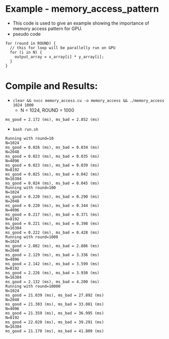 # Example - memory_access_pattern
* This code is used to give an example showing the importance of memory access pattern for GPU. 
* pseudo code
```
for (round in ROUND) {
  // this for loop will be parallelly run on GPU
  for (i in N) {
    output_array = x_array[i] * y_array[i];
  }
}

```

# Compile and Results: 
* `clear && nvcc memory_access.cu -o memory_access && ./memory_access 1024 1000`
  * N = 1024, ROUND = 1000
```
ms_good = 2.172 (ms), ms_bad = 2.852 (ms)
```

* `bash run.sh` 
```
Running with round=10
N=1024
ms_good = 0.026 (ms), ms_bad = 0.034 (ms)
N=2048
ms_good = 0.023 (ms), ms_bad = 0.035 (ms)
N=4096
ms_good = 0.023 (ms), ms_bad = 0.039 (ms)
N=8192
ms_good = 0.025 (ms), ms_bad = 0.042 (ms)
N=16384
ms_good = 0.024 (ms), ms_bad = 0.045 (ms)
Running with round=100
N=1024
ms_good = 0.220 (ms), ms_bad = 0.290 (ms)
N=2048
ms_good = 0.220 (ms), ms_bad = 0.344 (ms)
N=4096
ms_good = 0.217 (ms), ms_bad = 0.371 (ms)
N=8192
ms_good = 0.221 (ms), ms_bad = 0.398 (ms)
N=16384
ms_good = 0.222 (ms), ms_bad = 0.428 (ms)
Running with round=1000
N=1024
ms_good = 2.082 (ms), ms_bad = 2.886 (ms)
N=2048
ms_good = 2.129 (ms), ms_bad = 3.336 (ms)
N=4096
ms_good = 2.142 (ms), ms_bad = 3.599 (ms)
N=8192
ms_good = 2.226 (ms), ms_bad = 3.930 (ms)
N=16384
ms_good = 2.132 (ms), ms_bad = 4.200 (ms)
Running with round=10000
N=1024
ms_good = 21.039 (ms), ms_bad = 27.892 (ms)
N=2048
ms_good = 21.303 (ms), ms_bad = 33.081 (ms)
N=4096
ms_good = 21.359 (ms), ms_bad = 36.995 (ms)
N=8192
ms_good = 22.020 (ms), ms_bad = 39.291 (ms)
N=16384
ms_good = 21.170 (ms), ms_bad = 41.809 (ms)
```